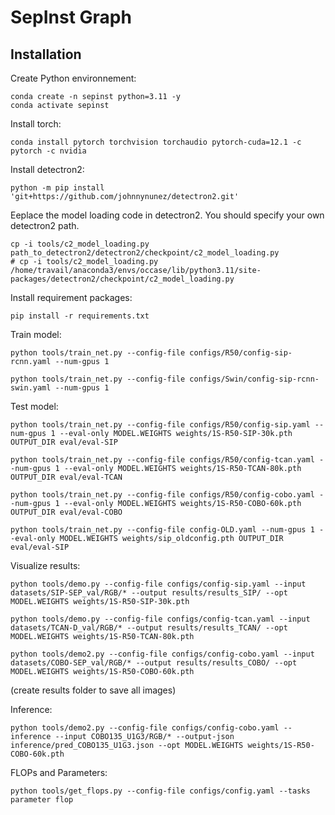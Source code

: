 # SepInst Graph

## Installation

Create Python environnement:

```shell
conda create -n sepinst python=3.11 -y
conda activate sepinst
```

Install torch:

```shell
conda install pytorch torchvision torchaudio pytorch-cuda=12.1 -c pytorch -c nvidia
```

Install detectron2:

```shell
python -m pip install 'git+https://github.com/johnnynunez/detectron2.git'
```

Eeplace the model loading code in detectron2. You should specify your own detectron2 path.

```shell
cp -i tools/c2_model_loading.py path_to_detectron2/detectron2/checkpoint/c2_model_loading.py
# cp -i tools/c2_model_loading.py /home/travail/anaconda3/envs/occase/lib/python3.11/site-packages/detectron2/checkpoint/c2_model_loading.py
```

Install requirement packages:

```shell
pip install -r requirements.txt
```

Train model:

```shell
python tools/train_net.py --config-file configs/R50/config-sip-rcnn.yaml --num-gpus 1

python tools/train_net.py --config-file configs/Swin/config-sip-rcnn-swin.yaml --num-gpus 1
```

Test model:

```shell
python tools/train_net.py --config-file configs/R50/config-sip.yaml --num-gpus 1 --eval-only MODEL.WEIGHTS weights/1S-R50-SIP-30k.pth OUTPUT_DIR eval/eval-SIP

python tools/train_net.py --config-file configs/R50/config-tcan.yaml --num-gpus 1 --eval-only MODEL.WEIGHTS weights/1S-R50-TCAN-80k.pth OUTPUT_DIR eval/eval-TCAN

python tools/train_net.py --config-file configs/R50/config-cobo.yaml --num-gpus 1 --eval-only MODEL.WEIGHTS weights/1S-R50-COBO-60k.pth OUTPUT_DIR eval/eval-COBO

python tools/train_net.py --config-file config-OLD.yaml --num-gpus 1 --eval-only MODEL.WEIGHTS weights/sip_oldconfig.pth OUTPUT_DIR eval/eval-SIP
```

Visualize results:

```shell
python tools/demo.py --config-file configs/config-sip.yaml --input datasets/SIP-SEP_val/RGB/* --output results/results_SIP/ --opt MODEL.WEIGHTS weights/1S-R50-SIP-30k.pth

python tools/demo.py --config-file configs/config-tcan.yaml --input datasets/TCAN-D_val/RGB/* --output results/results_TCAN/ --opt MODEL.WEIGHTS weights/1S-R50-TCAN-80k.pth

python tools/demo2.py --config-file configs/config-cobo.yaml --input datasets/COBO-SEP_val/RGB/* --output results/results_COBO/ --opt MODEL.WEIGHTS weights/1S-R50-COBO-60k.pth
```

(create results folder to save all images)

Inference:

```shell
python tools/demo2.py --config-file configs/config-cobo.yaml --inference --input COBO135_U1G3/RGB/* --output-json inference/pred_COBO135_U1G3.json --opt MODEL.WEIGHTS weights/1S-R50-COBO-60k.pth
```

FLOPs and Parameters:

```shell
python tools/get_flops.py --config-file configs/config.yaml --tasks parameter flop
```

